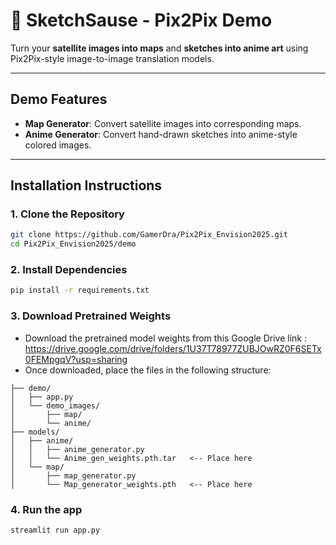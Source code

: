 # 🎨 SketchSause - Pix2Pix Demo

Turn your **satellite images into maps** and **sketches into anime art** using Pix2Pix-style image-to-image translation models.

---

## Demo Features

- **Map Generator**: Convert satellite images into corresponding maps.
- **Anime Generator**: Convert hand-drawn sketches into anime-style colored images.

---

## Installation Instructions

### 1. Clone the Repository

```bash
git clone https://github.com/GamerDra/Pix2Pix_Envision2025.git
cd Pix2Pix_Envision2025/demo
```

### 2. Install Dependencies

```bash
pip install -r requirements.txt
```

### 3. Download Pretrained Weights

- Download the pretrained model weights from this Google Drive link : https://drive.google.com/drive/folders/1U37T78977ZUBJOwRZ0F6SETx0FEMpgqV?usp=sharing
- Once downloaded, place the files in the following structure:
```
├── demo/
│   ├── app.py
│   └── demo_images/
│       ├── map/
│       └── anime/
├── models/
│   ├── anime/
│   │   ├── anime_generator.py
│   │   └── Anime_gen_weights.pth.tar   <-- Place here
│   └── map/
│       ├── map_generator.py
│       └── Map_generator_weights.pth   <-- Place here
```

### 4. Run the app

```bash
streamlit run app.py
```

